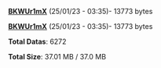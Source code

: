 [**BKWUr1mX**](/data/BKWUr1mX.txt) (25/01/23 - 03:35)- 13773 bytes

[**BKWUr1mX**](/data/BKWUr1mX.txt) (25/01/23 - 03:35)- 13773 bytes

**Total Datas**: 6272

**Total Size**: 37.01 MB / 37.0 MB